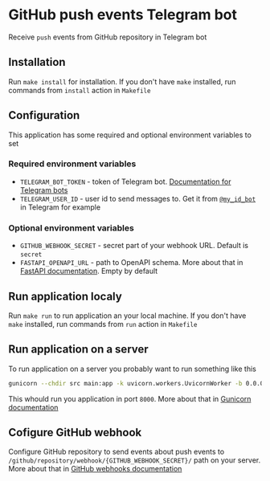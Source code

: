# GitHub push events Telegram bot
Receive `push` events from GitHub repository in Telegram bot

## Installation

Run `make install` for installation. If you don't have `make` installed, run commands from `install` action in `Makefile`

## Configuration

This application has some required and optional environment variables to set

### Required environment variables

- `TELEGRAM_BOT_TOKEN` - token of Telegram bot. [Documentation for Telegram bots](https://core.telegram.org/bots)
- `TELEGRAM_USER_ID` - user id to send messages to. Get it from [`@my_id_bot`](https://t.me/my_id_bot) in Telegram for example

### Optional environment variables

- `GITHUB_WEBHOOK_SECRET` - secret part of your webhook URL. Default is `secret`
- `FASTAPI_OPENAPI_URL` - path to OpenAPI schema. More about that in [FastAPI documentation](https://fastapi.tiangolo.com/tutorial/metadata/). Empty by default

## Run application localy

Run `make run` to run application an your local machine. If you don't have `make` installed, run commands from `run` action in `Makefile`

## Run application on a server

To run application on a server you probably want to run something like this

```bash
gunicorn --chdir src main:app -k uvicorn.workers.UvicornWorker -b 0.0.0.0:8000
```

This whould run you application in port `8000`. More about that in [Gunicorn documentation](https://docs.gunicorn.org/en/stable/configure.html)

## Cofigure GitHub webhook

Configure GitHub repository to send events about push events to `/github/repository/webhook/{GITHUB_WEBHOOK_SECRET}/` path on your server. More about that in [GitHub webhooks documentation](https://docs.github.com/en/free-pro-team@latest/developers/webhooks-and-events/about-webhooks)
 
